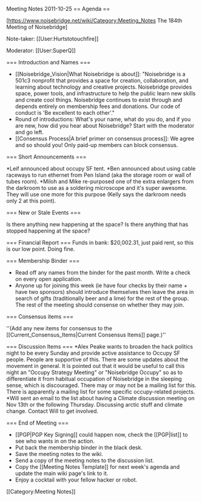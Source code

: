 Meeting Notes 2011-10-25 
 == Agenda ==

[https://www.noisebridge.net/wiki/Category:Meeting_Notes The 184th Meeting of Noisebridge]

Note-taker: [[User:Hurtstotouchfire]]

Moderator: [[User:SuperQ]]
 

=== Introduction and Names ===
* [[Noisebridge_Vision|What Noisebridge is about]]: "Noisebridge is a 501c3 nonprofit that provides a space for creation, collaboration, and learning about technology and creative projects. Noisebridge provides space, power tools, and infrastructure to help the public learn new skills and create cool things. Noisebridge continues to exist through and depends entirely on membership fees and donations. Our code of conduct is 'Be excellent to each other'."
* Round of introductions: What's your name, what do you do, and if you are new, how did you hear about Noisebridge? Start with the moderator and go left.
* [[Consensus Process|A brief primer on consensus process]]: We agree and so should you! Only paid-up members can block consensus.

=== Short Announcements ===

*Leif announced about occupy SF tent.
*Ben announced about using cable raceways to run ethernet from Pen Island (aka the storage room or wall of tubes room).
*Miloh and Mike re-purposed one of the extra enlargers from the darkroom to use as a soldering microscope and it's super awesome. They will use one more for this purpose (Kelly says the darkroom needs only 2 at this point).

=== New or Stale Events ===

Is there anything new happening at the space?
Is there anything that has stopped happening at the space?

=== Financial Report ===
Funds in bank: $20,002.31, just paid rent, so this is our low point. Doing fine.


=== Membership Binder ===
* Read off any names from the binder for the past month. Write a check on every open application.
* Anyone up for joining this week (ie have four checks by their name + have two sponsors) should introduce themselves then leave the area in search of gifts (traditionally beer and a lime) for the rest of the group. The rest of the meeting should consense on whether they may join.

=== Consensus items ===

''(Add any new items for consensus to the [[Current_Consensus_Items|Current Consensus Items]] page.)''

=== Discussion Items ===
*Alex Peake wants to broaden the hack politics night to be every Sunday and provide active assistance to Occupy SF people. People are supportive of this. There are some updates about the movement in general. It is pointed out that it would be useful to call this night an "Occupy Strategy Meeting" or "Noisebridge Occupy" so as to differentiate it from habitual occupation of Noisebridge in the sleeping sense, which is discouraged. There may or may not be a mailing list for this. There is apparently a mailing list for some specific occupy-related projects.
*Will sent an email to the list about having a Climate discussion meeting on Nov 13th or the following Thursday. Discussing arctic stuff and climate change. Contact Will to get involved.

=== End of Meeting ===
* [[PGP|PGP Key Signing]] could happen now, check the [[PGP|list]] to see who wants in on the action.
* Put back the membership binder in the black desk.
* Save the meeting notes to the wiki.
* Send a copy of the meeting notes to the discussion list.
* Copy the [[Meeting Notes Template]] for next week's agenda and update the main wiki page's link to it.
* Enjoy a cocktail with your fellow hacker or robot.

[[Category:Meeting Notes]]